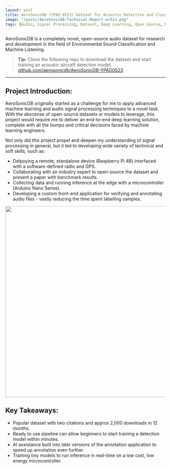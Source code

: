 ```yaml
---
layout: post
title: AeroSonicDB (YPAD-0523) Dataset for Acoustic Detection and Classification of Aircraft
image: "/posts/AeroSonicDB-Technical-Report-arXiv.png"
tags: [Audio, Signal Processing, Dataset, Deep Learning, Open Source, Machine Listening]
---
```


AeroSonicDB is a completely novel, open-source audio dataset for research and development in the field of Environmental Sound Classification and Machine Listening.

> **Tip:** Clone the following repo to download the dataset and start training an acoustic aircraft detection model. [github.com/aerosonicdb/AeroSonicDB-YPAD0523](https://github.com/aerosonicdb/AeroSonicDB-YPAD0523)

---

## Project Introduction:

AeroSonicDB originally started as a challenge for me to apply advanced machine learning and audio signal processing techniques to a novel task. With the abscense of open-source datasets or models to leverage, this project would require me to deliver an end-to-end deep learning solution, complete with all the bumps and critical decisions faced by machine learning engineers.

Not only did this project propel and deepen my understanding of signal processing in general, but it led to developing wide variety of technical and soft skills, such as:
- Delpoying a remote, standalone device (Raspberry Pi 4B) interfaced with a software-defined radio and GPS.
- Collaborating with an industry expert to open-source the dataset and present a paper with benchmark results.
- Collecting data and running inference at the edge with a microcontroller (Arduino Nano Sense).
- Developing a custom front-end application for verifying and annotating audio files - vastly reducing the time spent labelling samples.

<p align="center">
  <img src="{{site.url}}\img\posts\AeroSonicDB-Technical-Report-arXiv.png" width="600"/>
</p>

## Key Takeaways:

- Popular dataset with two citations and approx 2,000 downloads in 12 months.
- Ready to use pipeline can allow beginners to start training a detection model within minutes.
- AI assistance built into later versions of the annotation application to speed up annotation even further.
- Training tiny models to run inference in real-time on a low cost, low energy microcontroller.


